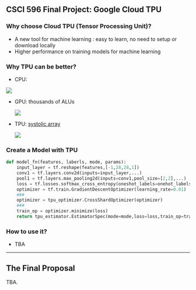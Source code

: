 ## CSCI 596 Final Project: Google Cloud TPU

### Why choose Cloud TPU (Tensor Processing Unit)?

* A new tool for machine learning : easy to learn, no need to setup or download locally
* Higher performance on training models for machine learning 

### Why TPU can be better?

- CPU:

![](https://cloud.google.com/tpu/docs/images/image6.gif)

* GPU: thousands of ALUs

  ![](https://cloud.google.com/tpu/docs/images/image2.gif)

* TPU:  [systolic array](https://en.wikipedia.org/wiki/Systolic_array)

  ![](https://cloud.google.com/tpu/docs/images/image4_5pfb45w.gif)

### Create a Model with TPU

```python
def model_fn(features, laberls, mode, params):
    input_layer = tf.reshape(features,[-1,28,28,1])
    conv1 = tf.layers.conv2d(inputs=input_layer,...)
    pool1 = tf.layers.max_pooling2d(inputs=conv1,pool_size=[2,2],...)
    loss = tf.losses.softmax_cross_entropy(oneshot_labels=onehot_labels, logits=logits)
    optimizer = tf.train.GradientDescentOptimizer(learning_rate=0.01)
    ###
    optimizer = tpu_optimizer.CrossShardOptimizer(optimizer)
    ###
    train_op = optimizer.minimize(loss)
    return tpu_estimator.EstimatorSpec(mode=mode,loss=loss,train_op=train_op)
```

### How to use it?

* TBA



----------

## The Final Proposal

TBA.
